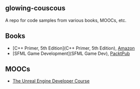 glowing-couscous
----------------

A repo for code samples from various books, MOOCs, etc.

Books
-----

* [C++ Primer, 5th Edition](C++ Primer, 5th Edition), [Amazon](https://www.amazon.com/Primer-5th-Stanley-B-Lippman/dp/0321714113)
* [SFML Game Development](SFML Game Dev), [PacktPub](https://www.packtpub.com/game-development/sfml-game-development)

MOOCs
-----

* [The Unreal Engine Developer Course](https://www.udemy.com/unrealcourse/learn/v4/overview)
